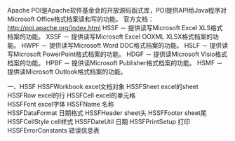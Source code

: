 Apache POI是Apache软件基金会的开放源码函式库，POI提供API给Java程序对Microsoft Office格式档案读和写的功能。
官方文档：http://poi.apache.org/index.html
HSSF － 提供读写Microsoft Excel XLS格式档案的功能。
XSSF － 提供读写Microsoft Excel OOXML XLSX格式档案的功能。 
HWPF － 提供读写Microsoft Word DOC格式档案的功能。 
HSLF － 提供读写Microsoft PowerPoint格式档案的功能。 
HDGF － 提供读Microsoft Visio格式档案的功能。 
HPBF － 提供读Microsoft Publisher格式档案的功能。 
HSMF － 提供读Microsoft Outlook格式档案的功能。 
 
一、HSSF
HSSFWorkbook excel文档对象 
HSSFSheet excel的sheet  
HSSFRow excel的行 
HSSFCell excel的单元格  
HSSFFont excel字体 
HSSFName 名称  
HSSFDataFormat 日期格式 
HSSFHeader sheet头 
HSSFFooter sheet尾 
HSSFCellStyle cell样式 
HSSFDateUtil 日期 
HSSFPrintSetup 打印 
HSSFErrorConstants 错误信息表

